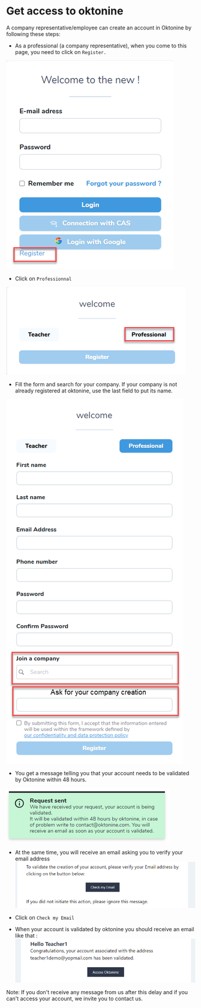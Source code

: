 # Get access to oktonine
A company representative/employee can create an account in Oktonine by following these steps:

- As a professional (a company representative), when you come to this page, you need to click on `Register.`

![image](../img/professional_img/accountcreation/professionnalcreation1.png)

- Click on `Professionnal`

![image](../img/professional_img/accountcreation/professionnalcreation2.png)

- Fill the form and search for your company. If your company is not already registered at oktonine, use the last field to put its name.

![image](../img/professional_img/accountcreation/professionnalcreation3.png)

- You get a message telling you that your account needs to be validated by Oktonine within 48 hours. 

![image](../img/professional_img/accountcreation/professionnalcreation4.png)


- At the same time, you will receive an email asking you to verify your email address
![image](../img/professional_img/accountcreation/professionnalcreation5.png)

- Click on `Check my Email`
- When your account is validated by oktonine you should receive an email like that :
![image](../img/professional_img/accountcreation/professionnalcreation6.png)

Note: If you don't receive any message from us after this delay and if you can't access your account, we invite you to contact us.
